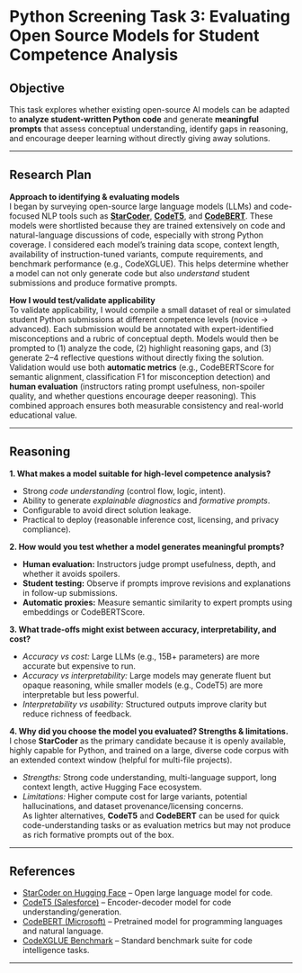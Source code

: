 # Python Screening Task 3: Evaluating Open Source Models for Student Competence Analysis

## Objective
This task explores whether existing open-source AI models can be adapted to **analyze student-written Python code** and generate **meaningful prompts** that assess conceptual understanding, identify gaps in reasoning, and encourage deeper learning without directly giving away solutions.

---

## Research Plan

**Approach to identifying & evaluating models**  
I began by surveying open-source large language models (LLMs) and code-focused NLP tools such as **[StarCoder](https://huggingface.co/bigcode/starcoder)**, **[CodeT5](https://huggingface.co/Salesforce/codet5-base)**, and **[CodeBERT](https://huggingface.co/microsoft/codebert-base)**. These models were shortlisted because they are trained extensively on code and natural-language discussions of code, especially with strong Python coverage. I considered each model’s training data scope, context length, availability of instruction-tuned variants, compute requirements, and benchmark performance (e.g., CodeXGLUE). This helps determine whether a model can not only generate code but also *understand* student submissions and produce formative prompts.

**How I would test/validate applicability**  
To validate applicability, I would compile a small dataset of real or simulated student Python submissions at different competence levels (novice → advanced). Each submission would be annotated with expert-identified misconceptions and a rubric of conceptual depth. Models would then be prompted to (1) analyze the code, (2) highlight reasoning gaps, and (3) generate 2–4 reflective questions without directly fixing the solution. Validation would use both **automatic metrics** (e.g., CodeBERTScore for semantic alignment, classification F1 for misconception detection) and **human evaluation** (instructors rating prompt usefulness, non-spoiler quality, and whether questions encourage deeper reasoning). This combined approach ensures both measurable consistency and real-world educational value.

---

##  Reasoning

**1. What makes a model suitable for high-level competence analysis?**  
- Strong *code understanding* (control flow, logic, intent).  
- Ability to generate *explainable diagnostics* and *formative prompts*.  
- Configurable to avoid direct solution leakage.  
- Practical to deploy (reasonable inference cost, licensing, and privacy compliance).  

**2. How would you test whether a model generates meaningful prompts?**  
- **Human evaluation:** Instructors judge prompt usefulness, depth, and whether it avoids spoilers.  
- **Student testing:** Observe if prompts improve revisions and explanations in follow-up submissions.  
- **Automatic proxies:** Measure semantic similarity to expert prompts using embeddings or CodeBERTScore.  

**3. What trade-offs might exist between accuracy, interpretability, and cost?**  
- *Accuracy vs cost:* Large LLMs (e.g., 15B+ parameters) are more accurate but expensive to run.  
- *Accuracy vs interpretability:* Large models may generate fluent but opaque reasoning, while smaller models (e.g., CodeT5) are more interpretable but less powerful.  
- *Interpretability vs usability:* Structured outputs improve clarity but reduce richness of feedback.  

**4. Why did you choose the model you evaluated? Strengths & limitations.**  
I chose **StarCoder** as the primary candidate because it is openly available, highly capable for Python, and trained on a large, diverse code corpus with an extended context window (helpful for multi-file projects).  
- *Strengths:* Strong code understanding, multi-language support, long context length, active Hugging Face ecosystem.  
- *Limitations:* Higher compute cost for large variants, potential hallucinations, and dataset provenance/licensing concerns.  
As lighter alternatives, **CodeT5** and **CodeBERT** can be used for quick code-understanding tasks or as evaluation metrics but may not produce as rich formative prompts out of the box.  

---

## References
- [StarCoder on Hugging Face](https://huggingface.co/bigcode/starcoder) – Open large language model for code.  
- [CodeT5 (Salesforce)](https://huggingface.co/Salesforce/codet5-base) – Encoder-decoder model for code understanding/generation.  
- [CodeBERT (Microsoft)](https://huggingface.co/microsoft/codebert-base) – Pretrained model for programming languages and natural language.  
- [CodeXGLUE Benchmark](https://github.com/microsoft/CodeXGLUE) – Standard benchmark suite for code intelligence tasks.  

---

